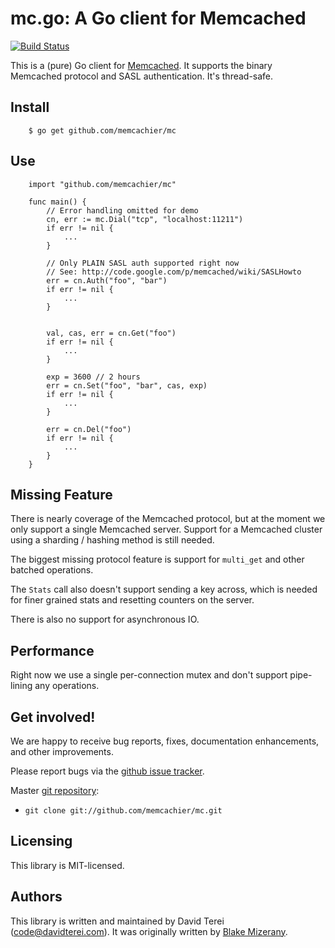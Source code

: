 # mc.go: A Go client for Memcached

[![Build Status](https://img.shields.io/travis/memcachier/mc.svg?style=flat)](https://travis-ci.org/memcachier/mc)

This is a (pure) Go client for [Memcached](http://memcached.org). It supports
the binary Memcached protocol and SASL authentication. It's thread-safe.

## Install

		$ go get github.com/memcachier/mc

## Use

		import "github.com/memcachier/mc"

		func main() {
			// Error handling omitted for demo
			cn, err := mc.Dial("tcp", "localhost:11211")
			if err != nil {
				...
			}

			// Only PLAIN SASL auth supported right now
			// See: http://code.google.com/p/memcached/wiki/SASLHowto
			err = cn.Auth("foo", "bar")
			if err != nil {
				...
			}
			

			val, cas, err = cn.Get("foo")
			if err != nil {
				...
			}

			exp = 3600 // 2 hours
			err = cn.Set("foo", "bar", cas, exp)
			if err != nil {
				...
			}

			err = cn.Del("foo")
			if err != nil {
				...
			}
		}

## Missing Feature

There is nearly coverage of the Memcached protocol, but at the moment we only
support a single Memcached server. Support for a Memcached cluster using a
sharding / hashing method is still needed.

The biggest missing protocol feature is support for `multi_get` and other
batched operations.

The `Stats` call also doesn't support sending a key across, which is needed for
finer grained stats and resetting counters on the server.

There is also no support for asynchronous IO.

## Performance

Right now we use a single per-connection mutex and don't support pipe-lining any
operations.

## Get involved!

We are happy to receive bug reports, fixes, documentation enhancements,
and other improvements.

Please report bugs via the
[github issue tracker](http://github.com/memcachier/mc/issues).

Master [git repository](http://github.com/memcachier/mc):

* `git clone git://github.com/memcachier/mc.git`

## Licensing

This library is MIT-licensed.

## Authors

This library is written and maintained by David Terei (<code@davidterei.com>).
It was originally written by [Blake Mizerany](https://github.com/bmizerany/mc).

